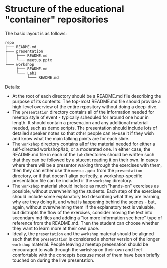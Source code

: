 # Structure of the educational "container" repositories

The basic layout is as follows:
```
repo
├─── README.md
├─── presentation
│    ├─── README.md
│    └─── meetup.pptx
└─── workshop
     ├─── README.md
     └─── Lab1
	      └─── README.md
```

Details:
* At the root of each directory should be a README.md file describing
  the purpose of its contents. The top-most README.md file should
  provide a high-level overview of the entire repository without
  doing a deep-dive.
* The `presentation` directory contains all of the information needed
  for meetup style of event - typically scheduled for around one hour in
  length.  It should contain a presenation and any additional material
  needed, such as demo scripts. The presentation should include lots of
  detailed speaker notes so that other people can re-use it if they wish
  and know what the main talking points are for each slide.
* The `workshop` directory contains all of the material needed for either
  a self-directed workshop/lab, or a moderated one. In either case, the
  README.md file in each of the `Lab` directories should be written such
  that they can be followed by a student reading it on their own.
  In cases where there will be a presentor walking through the exercises
  with them, then they can either use the `meetup.pptx` from the
  `presentation` directory, or if that doesn't align perfectly, a
  workshop-specific presentation file can be included in the `workshop`
  directory.
* The `workshop` material should include as much "hands-on" exercises
  as possible, without overwhelming the students. Each step of the
  exercises should include some explanatory text describing what
  they are learning, why are they doing it, and what is happening
  behind the scenes - but, again, without overwhelming them. If the
  explanatory text is valuable, but distrupts the flow of the exercises,
  consider moving the text into secondary md files and adding a 
  "for more information see here" type of reference from the README.md.
  Then the student can choose whether they want to learn more at their
  own pace.
* Ideally, the `presentation` and the `workshop` material should be
  aligned such that the `presentation` is considered a shorter version of
  the longer `workshop` material. People leaving a meetup presenation
  should be encouraged to walk through the `workshop` on their own and
  feel comfortable with the concepts because most of them have been
  briefly touched on during the live presentation.

